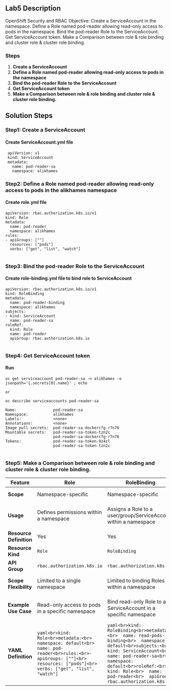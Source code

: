 ## Lab5 Description 

OpenShift Security and RBAC Objective: Create a ServiceAccount in the namespace. Define a Role named pod-reader allowing read-only access to pods in the namespace. Bind the pod-reader Role to the ServiceAccount. Get ServiceAccount token. Make a Comparison between role & role binding and cluster role & cluster role binding.

### Steps 
1. **Create a ServiceAccount**
2. **Define a Role named pod-reader allowing read-only access to pods in the namespace**
3. **Bind the pod-reader Role to the ServiceAccount**
4. **Get ServiceAccount token**
5. **Make a Comparison between role & role binding and cluster role & cluster role binding.**


## Solution Steps

### Step1: Create a ServiceAccount

  #### Create ServiceAccount.yml file

  ```
   apiVersion: v1
   kind: ServiceAccount
   metadata:
     name: pod-reader-sa
     namespace: alikhames

  ```


### Step2: Define a Role named pod-reader allowing read-only access to pods in the alikhames namespace

#### Create role.yml file

```
apiVersion: rbac.authorization.k8s.io/v1
kind: Role
metadata:
  name: pod-reader
  namespace: alikhames
rules:
- apiGroups: [""]
  resources: ["pods"]
  verbs: ["get", "list", "watch"]


```


### Step3: Bind the pod-reader Role to the ServiceAccount

#### Create role-binding.yml file to bind role to ServiceAccount

```
apiVersion: rbac.authorization.k8s.io/v1
kind: RoleBinding
metadata:
  name: pod-reader-binding
  namespace: alikhames
subjects:
- kind: ServiceAccount
  name: pod-reader-sa
roleRef:
  kind: Role
  name: pod-reader
  apiGroup: rbac.authorization.k8s.io


```



### Step4: Get ServiceAccount token
#### Run

```
oc get serviceaccount pod-reader-sa -n alikhames -o jsonpath='{.secrets[0].name}' ; echo

or 

oc describe serviceaccounts pod-reader-sa 

Name:                pod-reader-sa
Namespace:           alikhames
Labels:              <none>
Annotations:         <none>
Image pull secrets:  pod-reader-sa-dockercfg-r7n76
Mountable secrets:   pod-reader-sa-token-tzn2c
                     pod-reader-sa-dockercfg-r7n76
Tokens:              pod-reader-sa-token-9z4zl
                     pod-reader-sa-token-tzn2c


```


### Step5: Make a Comparison between role & role binding and cluster role & cluster role binding.


| Feature                | Role                              | RoleBinding                                | ClusterRole                          | ClusterRoleBinding                      |
|------------------------|-----------------------------------|--------------------------------------------|--------------------------------------|-----------------------------------------|
| **Scope**              | Namespace-specific                | Namespace-specific                         | Cluster-wide                         | Cluster-wide or Namespace-specific      |
| **Usage**              | Defines permissions within a namespace | Assigns a Role to a user/group/ServiceAccount within a namespace | Defines cluster-wide permissions or namespace-specific permissions | Assigns a ClusterRole to a user/group/ServiceAccount across the cluster or within a specific namespace |
| **Resource Definition**| Yes                               | Yes                                        | Yes                                  | Yes                                     |
| **Resource Kind**      | `Role`                            | `RoleBinding`                              | `ClusterRole`                        | `ClusterRoleBinding`                   |
| **API Group**          | `rbac.authorization.k8s.io`       | `rbac.authorization.k8s.io`               | `rbac.authorization.k8s.io`         | `rbac.authorization.k8s.io`            |
| **Scope Flexibility**  | Limited to a single namespace     | Limited to binding Roles within a namespace | Can be applied cluster-wide or to specific namespaces | Can bind ClusterRoles across the cluster or within specific namespaces |
| **Example Use Case**   | Read-only access to pods in a specific namespace | Bind read-only Role to a ServiceAccount in a specific namespace | Read-only access to all pods across the cluster | Bind read-only ClusterRole to a ServiceAccount for all namespaces or specific namespace |
| **YAML Definition**    | ```yaml<br>kind: Role<br>metadata:<br>  namespace: default<br>  name: pod-reader<br>rules:<br>- apiGroups: [""]<br>  resources: ["pods"]<br>  verbs: ["get", "list", "watch"]``` | ```yaml<br>kind: RoleBinding<br>metadata:<br>  name: read-pods-binding<br>  namespace: default<br>subjects:<br>- kind: ServiceAccount<br>  name: pod-reader-sa<br>  namespace: default<br>roleRef:<br>  kind: Role<br>  name: pod-reader<br>  apiGroup: rbac.authorization.k8s.io``` | ```yaml<br>kind: ClusterRole<br>metadata:<br>  name: cluster-pod-reader<br>rules:<br>- apiGroups: [""]<br>  resources: ["pods"]<br>  verbs: ["get", "list", "watch"]``` | ```yaml<br>kind: ClusterRoleBinding<br>metadata:<br>  name: read-pods-cluster-binding<br>subjects:<br>- kind: ServiceAccount<br>  name: pod-reader-sa<br>  namespace: default<br>roleRef:<br>  kind: ClusterRole<br>  name: cluster-pod-reader<br>  apiGroup: rbac.authorization.k8s.io``` |

